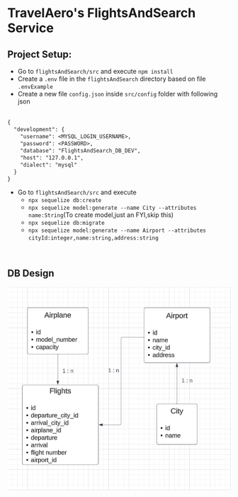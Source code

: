 # TravelAero's FlightsAndSearch Service 

## Project Setup:

- Go to `flightsAndSearch/src` and execute `npm install`
- Create a `.env` file in the `flightsAndSearch` directory based on file `.envExample` 
- Create a new  file `config.json` inside `src/config` folder with following json
 
```

{
  "development": {
    "username": <MYSQL_LOGIN_USERNAME>,
    "password": <PASSWORD>,
    "database": "FlightsAndSearch_DB_DEV",
    "host": "127.0.0.1",
    "dialect": "mysql"
  }
}

```
* Go to `flightsAndSearch/src` and execute 
  * `npx sequelize db:create`
  * `npx sequelize model:generate --name City --attributes name:String`(To create model,just an FYI,skip this)
  * `npx sequelize db:migrate`
  * `npx sequelize model:generate --name Airport --attributes cityId:integer,name:string,address:string`

<br>

## DB Design

![Flight Search Database](src/assets/flightsAndSearch_DB_Design.png)
